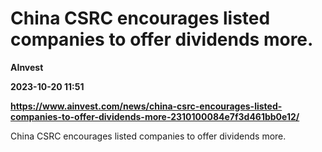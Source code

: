 # China CSRC encourages listed companies to offer dividends more.
**AInvest**

**2023-10-20 11:51**

**https://www.ainvest.com/news/china-csrc-encourages-listed-companies-to-offer-dividends-more-2310100084e7f3d461bb0e12/**

China CSRC encourages listed companies to offer dividends more.